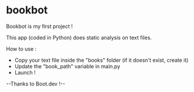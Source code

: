 # bookbot
Bookbot is my first project !

This app (coded in Python) does static analysis on text files.

How to use :
- Copy your text file inside the "books" folder (if it doesn't exist, create it)
- Update the "book_path" variable in main.py
- Launch !


--Thanks to Boot.dev !--